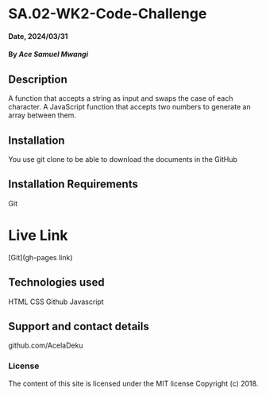 # SA.02-WK2-Code-Challenge

#### Date, 2024/03/31

#### By *Ace Samuel Mwangi*

## Description
 A function that accepts a string as input and swaps the case of each character.
 A JavaScript function that accepts two numbers to generate an array between them.

## Installation
You use git clone to be able to download the documents in the GitHub

## Installation Requirements
Git

# Live Link
[Git](gh-pages link)

## Technologies used
HTML
CSS
Github
Javascript

## Support and contact details
github.com/AcelaDeku

### License
The content of this site is licensed under the MIT license
Copyright (c) 2018.







